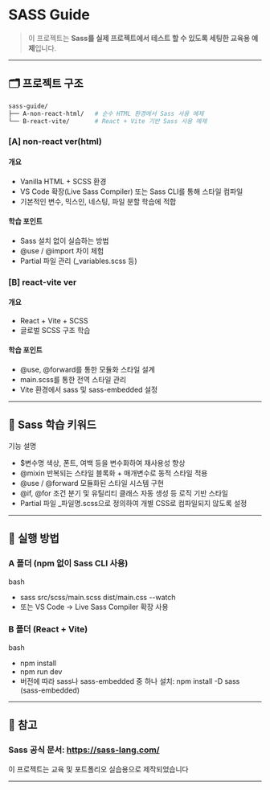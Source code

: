# SASS Guide

> 이 프로젝트는 **Sass를 실제 프로젝트에서 테스트 할 수 있도록 세팅한 교육용 예제**입니다.

---

## 🗂️ 프로젝트 구조

```bash
sass-guide/
├── A-non-react-html/   # 순수 HTML 환경에서 Sass 사용 예제
└── B-react-vite/       # React + Vite 기반 Sass 사용 예제
```

### [A] non-react ver(html)

#### 개요

* Vanilla HTML + SCSS 환경
* VS Code 확장(Live Sass Compiler) 또는 Sass CLI를 통해 스타일 컴파일
* 기본적인 변수, 믹스인, 네스팅, 파일 분할 학습에 적합

#### 학습 포인트

* Sass 설치 없이 실습하는 방법
* @use / @import 차이 체험
* Partial 파일 관리 (\_variables.scss 등)

### [B] react-vite ver

#### 개요

* React + Vite + SCSS
* 글로벌 SCSS 구조 학습

#### 학습 포인트

* @use, @forward를 통한 모듈화 스타일 설계
* main.scss를 통한 전역 스타일 관리
* Vite 환경에서 sass 및 sass-embedded 설정
  
---

## 🧠 Sass 학습 키워드

기능 설명
* $변수명 색상, 폰트, 여백 등을 변수화하여 재사용성 향상
* @mixin 반복되는 스타일 블록화 + 매개변수로 동적 스타일 적용
* @use / @forward 모듈화된 스타일 시스템 구현
* @if, @for 조건 분기 및 유틸리티 클래스 자동 생성 등 로직 기반 스타일
* Partial 파일 \_파일명.scss으로 정의하여 개별 CSS로 컴파일되지 않도록 설정
  
---

## 🚀 실행 방법

### A 폴더 (npm 없이 Sass CLI 사용)

bash
* sass src/scss/main.scss dist/main.css --watch
* 또는 VS Code → Live Sass Compiler 확장 사용

### B 폴더 (React + Vite)

bash
* npm install
* npm run dev
* 버전에 따라 sass나 sass-embedded 중 하나 설치:  npm install -D sass (sass-embedded)
  
---

## 📌 참고

### Sass 공식 문서: https://sass-lang.com/

이 프로젝트는 교육 및 포트폴리오 실습용으로 제작되었습니다

---

